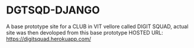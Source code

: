 # DGTSQD-DJANGO
A base prototype site for a CLUB in VIT vellore called DIGIT SQUAD, actual site was then devoloped from this base prototype
HOSTED URL: https://digitsquad.herokuapp.com/
